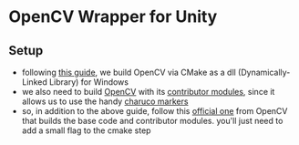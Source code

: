# OpenCV Wrapper for Unity

## Setup
  - following [this guide](http://dogfeatherdesign.com/opencv-3-0-microsoft-visual-studio-2015-cmake-and-c/), we build OpenCV via CMake as a dll (Dynamically-Linked Library) for Windows
  - we also need to build [OpenCV](https://github.com/opencv/opencv) with its [contributor modules](https://github.com/opencv/opencv_contrib), since it allows us to use the handy [charuco markers](https://github.com/opencv/opencv_contrib/tree/master/modules/aruco)
  - so, in addition to the above guide, follow this [official one](https://github.com/opencv/opencv_contrib#how-to-build-opencv-with-extra-modules) from OpenCV that builds the base code and contributor modules. you'll just need to add a small flag to the cmake step
